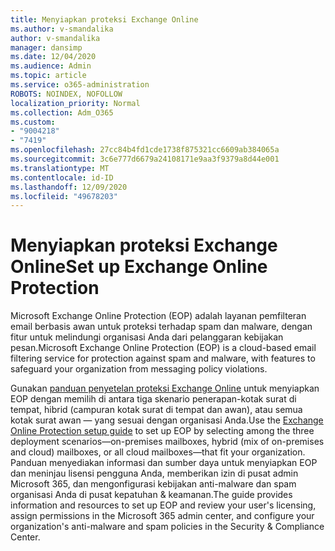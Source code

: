 ```yaml
---
title: Menyiapkan proteksi Exchange Online
ms.author: v-smandalika
author: v-smandalika
manager: dansimp
ms.date: 12/04/2020
ms.audience: Admin
ms.topic: article
ms.service: o365-administration
ROBOTS: NOINDEX, NOFOLLOW
localization_priority: Normal
ms.collection: Adm_O365
ms.custom:
- "9004218"
- "7419"
ms.openlocfilehash: 27cc84b4fd1cde1738f875321cc6609ab384065a
ms.sourcegitcommit: 3c6e777d6679a24108171e9aa3f9379a8d44e001
ms.translationtype: MT
ms.contentlocale: id-ID
ms.lasthandoff: 12/09/2020
ms.locfileid: "49678203"
---
```

# <a name="set-up-exchange-online-protection"></a><span data-ttu-id="5483f-102">Menyiapkan proteksi Exchange Online</span><span class="sxs-lookup"><span data-stu-id="5483f-102">Set up Exchange Online Protection</span></span>

<span data-ttu-id="5483f-103">Microsoft Exchange Online Protection (EOP) adalah layanan pemfilteran email berbasis awan untuk proteksi terhadap spam dan malware, dengan fitur untuk melindungi organisasi Anda dari pelanggaran kebijakan pesan.</span><span class="sxs-lookup"><span data-stu-id="5483f-103">Microsoft Exchange Online Protection (EOP) is a cloud-based email filtering service for protection against spam and malware, with features to safeguard your organization from messaging policy violations.</span></span>

<span data-ttu-id="5483f-104">Gunakan [panduan penyetelan proteksi Exchange Online](https://admin.microsoft.com/adminportal/home#/modernonboarding/prepareyourenvironment) untuk menyiapkan EOP dengan memilih di antara tiga skenario penerapan-kotak surat di tempat, hibrid (campuran kotak surat di tempat dan awan), atau semua kotak surat awan — yang sesuai dengan organisasi Anda.</span><span class="sxs-lookup"><span data-stu-id="5483f-104">Use the [Exchange Online Protection setup guide](https://admin.microsoft.com/adminportal/home#/modernonboarding/prepareyourenvironment) to set up EOP by selecting among the three deployment scenarios—on-premises mailboxes, hybrid (mix of on-premises and cloud) mailboxes, or all cloud mailboxes—that fit your organization.</span></span> <span data-ttu-id="5483f-105">Panduan menyediakan informasi dan sumber daya untuk menyiapkan EOP dan meninjau lisensi pengguna Anda, memberikan izin di pusat admin Microsoft 365, dan mengonfigurasi kebijakan anti-malware dan spam organisasi Anda di pusat kepatuhan & keamanan.</span><span class="sxs-lookup"><span data-stu-id="5483f-105">The guide provides information and resources to set up EOP and review your user's licensing, assign permissions in the Microsoft 365 admin center, and configure your organization's anti-malware and spam policies in the Security & Compliance Center.</span></span>
